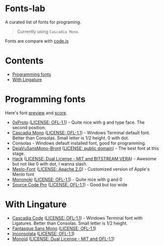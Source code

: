 # Fonts-lab

A curated list of fonts for programing.

> Currently using `Cascadia Mono`.

Fonts are compare with [code.js](#https://github.com/guitarrapc/Fonts-lab/blob/master/code.js)

# Contents

* [Programming fonts](#programming-fonts)
* [With Lingature](#with-lingature)

# Programming fonts

Here's font [preview](https://github.com/guitarrapc/Fonts-lab/blob/master/PREVIEW.md) and [score](https://github.com/guitarrapc/Fonts-lab/blob/master/SCORE.md).

* [0xProto](https://github.com/0xType/0xProto) ([LICENSE: OFL-1.1](https://github.com/0xType/0xProto/blob/main/LICENSE)) - Quite nice with g and type face. The second position.
* [Cascadia Mono](https://github.com/microsoft/cascadia-code) ([LICENSE: OFL-1.1](https://github.com/microsoft/cascadia-code/blob/main/LICENSE)) - Windows Terminal default font. Better than Consolas. Small letter is 1/2 height. 0 with dot.
* Consolas - Windows default installed font, good for programming.
* [DejaVuSansMono-Bront](https://github.com/chrismwendt/bront) ([LICENSE: public domain](https://github.com/chrismwendt/bront/blob/master/DejaVuSansMono-LICENSE.txt)) - The best font at this stage.
* [Hack](https://github.com/source-foundry/Hack) ([LICENSE: Dual License - MIT and BITSTREAM VERA](https://github.com/source-foundry/Hack/blob/master/LICENSE.md)) - Awesome but not like 0 with dot, I wanna slash.
* [Meslo-Font](https://github.com/andreberg/Meslo-Font) ([LICENSE: Apache 2.0](https://github.com/andreberg/Meslo-Font#license)) - Customized version of Apple's Menlo font
* [Mononoki](https://github.com/madmalik/mononoki) ([LICENSE: OFL-1.1](https://github.com/madmalik/mononoki/blob/master/LICENSE)) - Quite nice with g and 0
* [Source Code Pro](https://github.com/adobe-fonts/source-code-pro) ([LICENSE: OFL-1.1](https://github.com/adobe-fonts/source-code-pro/blob/master/LICENSE.md)) - Good but too wide

# With Lingature

* [Cascadia Code](https://github.com/microsoft/cascadia-code) ([LICENSE: OFL-1.1](https://github.com/microsoft/cascadia-code/blob/main/LICENSE)) - Windows Terminal font with Ligatures. Better than Consolas. Small letter is 1/2 height.
* [Fantasque Sans Mono](https://github.com/belluzj/fantasque-sans) ([LICENSE: OFL-1.1](https://github.com/belluzj/fantasque-sans/blob/master/LICENSE.txt))
* [Inconsolata](http://levien.com/type/myfonts/inconsolata.html) ([LICENSE: OFL-1.1](https://levien.com/type/myfonts/inconsolata.html))
* [Monoid](https://github.com/larsenwork/monoid) ([LICENSE: Dual License - MIT and OFL-1.1](https://github.com/larsenwork/monoid#licenses))
